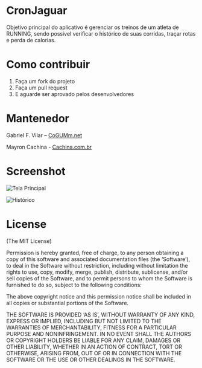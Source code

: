 # CronJaguar

Objetivo principal do aplicativo é gerenciar os treinos de um atleta de RUNNING, sendo possivel verificar o histórico de suas corridas, traçar rotas e perda de calorias.


# Como contribuir

1. Faça um fork do projeto
2. Faça um pull request
3. E aguarde ser aprovado pelos desenvolvedores


# Mantenedor

Gabriel F. Vilar – [CoGUMm.net](http://cogumm.net)

Mayron Cachina - [Cachina.com.br](http://cachina.com.br)

# Screenshot

![Tela Principal](http://blog.cachina.com.br/wp-content/uploads/2011/10/foto2.png)


![Histórico](http://blog.cachina.com.br/wp-content/uploads/2011/10/foto1.png)




# License

(The MIT License)

Permission is hereby granted, free of charge, to any person obtaining a copy of this software and associated documentation files (the ‘Software’), to deal in the Software without restriction, including without limitation the rights to use, copy, modify, merge, publish, distribute, sublicense, and/or sell copies of the Software, and to permit persons to whom the Software is furnished to do so, subject to the following conditions:

The above copyright notice and this permission notice shall be included in all copies or substantial portions of the Software.

THE SOFTWARE IS PROVIDED ‘AS IS’, WITHOUT WARRANTY OF ANY KIND, EXPRESS OR IMPLIED, INCLUDING BUT NOT LIMITED TO THE WARRANTIES OF MERCHANTABILITY, FITNESS FOR A PARTICULAR PURPOSE AND NONINFRINGEMENT. IN NO EVENT SHALL THE AUTHORS OR COPYRIGHT HOLDERS BE LIABLE FOR ANY CLAIM, DAMAGES OR OTHER LIABILITY, WHETHER IN AN ACTION OF CONTRACT, TORT OR OTHERWISE, ARISING FROM, OUT OF OR IN CONNECTION WITH THE SOFTWARE OR THE USE OR OTHER DEALINGS IN THE SOFTWARE.


